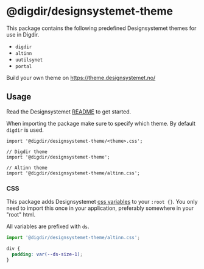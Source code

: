 # @digdir/designsystemet-theme

This package contains the following predefined Designsystemet themes for use in Digdir.

- `digdir`
- `altinn`
- `uutilsynet`
- `portal`

Build your own theme on https://theme.designsystemet.no/

## Usage

Read the Designsystemet [README](https://github.com/digdir/designsystemet) to get started.

When importing the package make sure to specify which theme. 
By default `digdir` is used.

```tsx
import '@digdir/designsystemet-theme/<theme>.css';

// Digdir theme
import '@digdir/designsystemet-theme';

// Altinn theme
import '@digdir/designsystemet-theme/altinn.css';
```

### CSS

This package adds Designsystemet [css variables](https://developer.mozilla.org/en-US/docs/Web/CSS/Using_CSS_custom_properties) to your `:root {}`.
You only need to import this once in your application, preferably somewhere in your "root" html.

All variables are prefixed with `ds`.

```js
import '@digdir/designsystemet-theme/altinn.css';
```

```css
div {
  padding: var(--ds-size-1);
}
```

